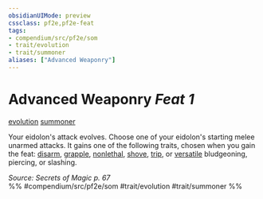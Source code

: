 ```yaml
---
obsidianUIMode: preview
cssclass: pf2e,pf2e-feat
tags:
- compendium/src/pf2e/som
- trait/evolution
- trait/summoner
aliases: ["Advanced Weaponry"]
---
```

# Advanced Weaponry  *Feat 1*  
[evolution](evolution-som.md "Evolution Feat Trait")  [summoner](Reference/Rules/Traits/summoner-som.md "Summoner Class Trait")  


Your eidolon's attack evolves. Choose one of your eidolon's starting melee unarmed attacks. It gains one of the following traits, chosen when you gain the feat: [disarm](Reference/Rules/Traits/disarm.md "Disarm Weapon Trait"), [grapple](Reference/Rules/Traits/grapple.md "Grapple Weapon Trait"), [nonlethal](nonlethal.md "Nonlethal Weapon Trait"), [shove](Reference/Rules/Traits/shove.md "Shove Weapon Trait"), [trip](Reference/Rules/Traits/trip.md "Trip Weapon Trait"), or [versatile](versatile.md "Versatile Weapon Trait") bludgeoning, piercing, or slashing.

*Source: Secrets of Magic p. 67*  
%% #compendium/src/pf2e/som #trait/evolution #trait/summoner %%